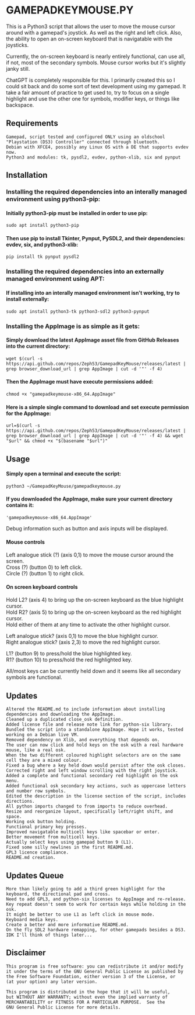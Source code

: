# GAMEPADKEYMOUSE.PY  
This is a Python3 script that allows the user to move the mouse cursor around with a gamepad's joystick. As well as the right and left click. Also, the ability to open an on-screen keyboard that is navigatable with the joysticks.  

Currently, the on-screen keyboard is nearly entirely functional, can use all, if not, most of the secondary symbols. Mouse cursor works but it's slightly janky still.  

ChatGPT is completely responsible for this. I primarily created this so I could sit back and do some sort of text development using my gamepad. It take a fair amount of practice to get used to, try to focus on a single highlight and use the other one for symbols, modifier keys, or things like backspace.  

## Requirements  
    Gamepad, script tested and configured ONLY using an oldschool "Playstation (DS3) Controller" connected through bluetooth.
    Debian with XFCE4, possibly any Linux OS with a DE that supports evdev now.
    Python3 and modules: tk, pysdl2, evdev, python-xlib, six and pynput

## Installation  
### Installing the required dependencies into an interally managed environment using python3-pip:  
#### Initially python3-pip must be installed in order to use pip:  
    sudo apt install python3-pip
#### Then use pip to install Tkinter, Pynput, PySDL2, and their dependencies: evdev, six, and python3-xlib:  
    pip install tk pynput pysdl2
### Installing the required dependencies into an externally managed environment using APT:  
#### If installing into an interally managed environment isn't working, try to install externally:  
    sudo apt install python3-tk python3-sdl2 python3-pynput
### Installing the AppImage is as simple as it gets:  
#### Simply download the latest AppImage asset file from GitHub Releases into the current directory:  
    wget $(curl -s https://api.github.com/repos/Zeph53/GamepadKeyMouse/releases/latest | grep browser_download_url | grep AppImage | cut -d '"' -f 4)
#### Then the AppImage must have execute permissions added:  
    chmod +x "gamepadkeymouse-x86_64.AppImage"
#### Here is a simple single command to download and set execute permission for the AppImage:  
    url=$(curl -s https://api.github.com/repos/Zeph53/GamepadKeyMouse/releases/latest | grep browser_download_url | grep AppImage | cut -d '"' -f 4) && wget "$url" && chmod +x "$(basename "$url")"


## Usage  
#### Simply open a terminal and execute the script:  
    python3 ~/GamepadKeyMouse/gamepadkeymouse.py
#### If you downloaded the AppImage, make sure your current directory contains it:  
    'gamepadkeymouse-x86_64.AppImage'
Debug information such as button and axis inputs will be displayed.  

#### Mouse controls  
Left analogue stick (?) (axis 0,1) to move the mouse cursor around the screen.  
Cross (?) (button 0) to left click.  
Circle (?) (button 1) to right click.  

#### On screen keyboard controls  
Hold L2? (axis 4) to bring up the on-screen keyboard as the blue highlight cursor.  
Hold R2? (axis 5) to bring up the on-screen keyboard as the red highlight cursor.  
Hold either of them at any time to activate the other highlight cursor.  

Left analogue stick? (axis 0,1) to move the blue highlight cursor.  
Right analogue stick? (axis 2,3) to move the red highlight cursor.  

L1? (button 9) to press/hold the blue highlighted key.  
R1? (button 10) to press/hold the red highlighted key.  

All/most keys can be currently held down and it seems like all secondary symbols are functional.  

## Updates  
    Altered the README.md to include information about installing dependencies and downloading the AppImage.
    Cleaned up a duplicated close_osk definition.
    Added license file and release note link for python-six library.
    Bundled the script into a standalone AppImage. Hope it works, tested working on a Debian live VM.
    Removed dependency on Xlib, and everything that depends on.
    The user can now click and hold keys on the osk with a real hardware mouse, like a real osk.
    When the two different coloured highlight selectors are on the same cell they are a mixed colour.
    Fixed a bug where a key held down would persist after the osk closes.
    Corrected right and left window scrolling with the right joystick.
    Added a complete and functional secondary red highlight on the osk menu.
    Added functional osk secondary key actions, such as uppercase letters and number row symbols.
    Edited the description in the license section of the script, includes directions.
    All python imports changed to from imports to reduce overhead.
    Resize and reorganize layout, specifically left/right shift, and space.
    Working osk button holding.
    Functional primary key presses.
    Improved navigatable multicell keys like spacebar or enter.
    Better movement from multicell keys.
    Actually select keys using gamepad button 9 (L1).
    Fixed some silly newlines in the first README.md.
    GPL3 licence compliance.
    README.md creation.

## Updates Queue  
    More than likely going to add a third green highlight for the keyboard, the directional pad and cross.
    Need to add GPL3, and python-six licenses to AppImage and re-release.
    Key repeat doesn't seem to work for certain keys while holding in the osk.
    It might be better to use L1 as left click in mouse mode.
    Keyboard media keys.
    Create a better and more informative README.md.
    On the fly SDL2 hardware remapping, for other gamepads besides a DS3.
    IDK I'll think of things later...

## Disclaimer  
    This program is free software: you can redistribute it and/or modify
    it under the terms of the GNU General Public License as published by
    the Free Software Foundation, either version 3 of the License, or
    (at your option) any later version.

    This program is distributed in the hope that it will be useful,
    but WITHOUT ANY WARRANTY; without even the implied warranty of
    MERCHANTABILITY or FITNESS FOR A PARTICULAR PURPOSE.  See the
    GNU General Public License for more details.
